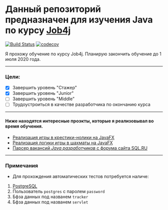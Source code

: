 # Данный репозиторий предназначен для изучения Java по курсу [Job4j](http://job4j.ru "http://job4j.ru")
[![Build Status](https://travis-ci.org/QmBo/job4j.svg?branch=master)](https://travis-ci.org/QmBo/job4j) 
[![codecov](https://codecov.io/gh/QmBo/job4j/branch/master/graph/badge.svg)](https://codecov.io/gh/QmBo/job4j)

Я прохожу обучение по курсу Job4j. Планирую закончить обучение до 1 июля 2020 года.

***

### Цели:
- [x] Завершить уровень "Стажер"
- [x] Завершить уровень "Junior"
- [ ] Завершить уровень "Middle"
- [ ] Трудоустроиться в качестве разработчика по окончанию курса

***

#### Ниже находятся интересные проэкты, которые я реализовывал во время обучения.

* [Реализация игры в крестики-нолики на JavaFX](chapter_001/src/main/java/ru/job4j/tictactoe)
* [Реализация логики игры в шахматы на JavaFX](chapter_002/src/main/java/ru/job4j/chess)
* [Парсер вакансий _Java разработчиков_ с форума сайта SQL.RU](chapter_005)


*****

###  Примечания
- Для прохождения автоматических тестов потребуется наличе:
1. [PostgreSQL](https://www.postgresql.org) 
2. Пользователь `postgres` с паролем `password`
3. Бфза данных под названем `tracker`
4. Бфза данных под названем `servlet`